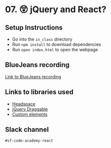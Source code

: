# 07. 😲 jQuery and React?

## Setup Instructions
  * Go into the `in_class` directory
  * Run `npm install` to download dependencies
  * Run `open index.html` to open the webpage

## BlueJeans recording
[Link to BlueJeans recording](https://bluejeans.com/s/vPErn/)

## Links to libraries used
* [Headspace](https://github.com/gpoitch/headspace)
* [jQuery Draggable](http://api.jqueryui.com/draggable/)
* [Custom elements](https://developers.google.com/web/fundamentals/web-components/customelements)

## Slack channel
`#sf-code-academy-react`

